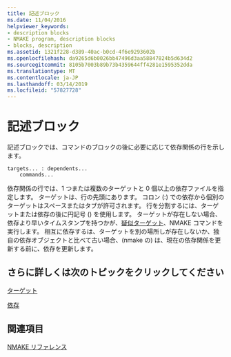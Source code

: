 ```yaml
---
title: 記述ブロック
ms.date: 11/04/2016
helpviewer_keywords:
- description blocks
- NMAKE program, description blocks
- blocks, description
ms.assetid: 1321f228-d389-40ac-b0cd-4f6e9293602b
ms.openlocfilehash: da9265d6b0026bb47496d3aa58847824b5d634d2
ms.sourcegitcommit: 8105b7003b89b73b4359644ff4281e1595352dda
ms.translationtype: MT
ms.contentlocale: ja-JP
ms.lasthandoff: 03/14/2019
ms.locfileid: "57827728"
---
```

# <a name="description-blocks"></a>記述ブロック

記述ブロックでは、コマンドのブロックの後に必要に応じて依存関係の行を示します。

```
targets... : dependents...
    commands...
```

依存関係の行では、1 つまたは複数のターゲットと 0 個以上の依存ファイルを指定します。 ターゲットは、行の先頭にあります。 コロン (:) での依存から個別のターゲットはスペースまたはタブが許可されます。 行を分割するには、ターゲットまたは依存の後に円記号 (\) を使用します。 ターゲットが存在しない場合、依存より早いタイムスタンプを持つかが、[疑似ターゲット](pseudotargets.md)、NMAKE コマンドを実行します。 相互に依存するは、ターゲットを別の場所しが存在しないか、独自の依存オブジェクトと比べて古い場合、(nmake の) は、現在の依存関係を更新する前に、依存を更新します。

## <a name="what-do-you-want-to-know-more-about"></a>さらに詳しくは次のトピックをクリックしてください

[ターゲット](targets.md)

[依存](dependents.md)

## <a name="see-also"></a>関連項目

[NMAKE リファレンス](nmake-reference.md)
